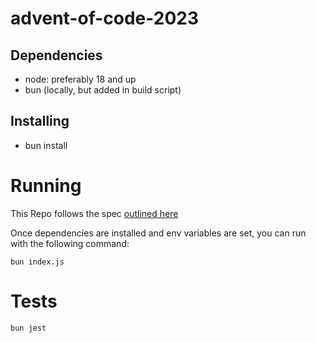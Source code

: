 # advent-of-code-2023

## Dependencies

- node: preferably 18 and up
- bun (locally, but added in build script)

## Installing

- bun install

# Running

This Repo follows the spec [outlined here](https://github.com/mattcl/aoc-benchmarks/blob/master/SPECIFICATION.md)

Once dependencies are installed and env variables are set, you can run with the following command:

`bun index.js`

# Tests
`bun jest`
